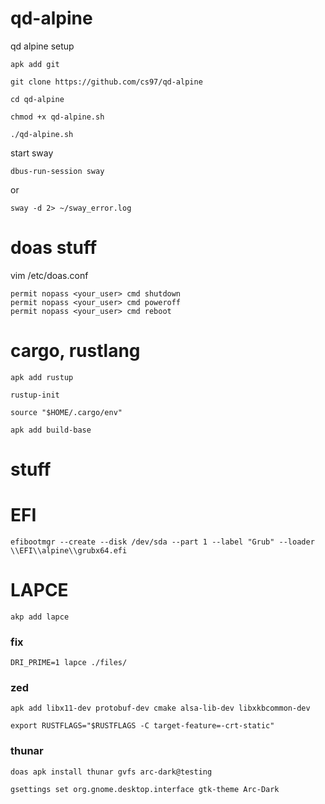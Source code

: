 # qd-alpine
qd alpine setup
```
apk add git
```
```
git clone https://github.com/cs97/qd-alpine
```
```
cd qd-alpine
```
```
chmod +x qd-alpine.sh
```
```
./qd-alpine.sh
```




start sway
```
dbus-run-session sway
```
or
```
sway -d 2> ~/sway_error.log
```

# doas stuff
vim /etc/doas.conf
```
permit nopass <your_user> cmd shutdown
permit nopass <your_user> cmd poweroff
permit nopass <your_user> cmd reboot
```


# cargo, rustlang
```
apk add rustup
```
```
rustup-init
```
```
source "$HOME/.cargo/env"
```
```
apk add build-base
```

# stuff


# EFI
```
efibootmgr --create --disk /dev/sda --part 1 --label "Grub" --loader \\EFI\\alpine\\grubx64.efi 
```

# LAPCE
```
akp add lapce
```
### fix
```
DRI_PRIME=1 lapce ./files/
```

### zed
```
apk add libx11-dev protobuf-dev cmake alsa-lib-dev libxkbcommon-dev
```
```
export RUSTFLAGS="$RUSTFLAGS -C target-feature=-crt-static"
```

### thunar
```
doas apk install thunar gvfs arc-dark@testing
```

```
gsettings set org.gnome.desktop.interface gtk-theme Arc-Dark
```

